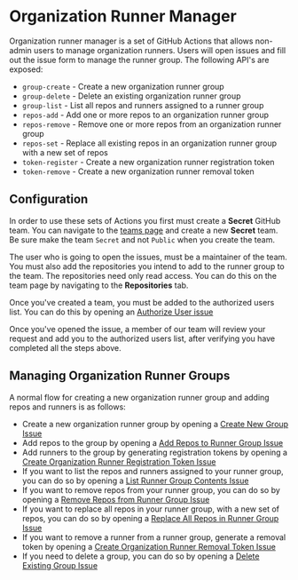 # Organization Runner Manager

Organization runner manager is a set of GitHub Actions that allows non-admin users to manage organization runners. 
Users will open issues and fill out the issue form to manage the runner group. The following API's are exposed:

 - `group-create` - Create a new organization runner group
 - `group-delete` - Delete an existing organization runner group
 - `group-list` - List all repos and runners assigned to a runner group
 - `repos-add` - Add one or more repos to an organization runner group
 - `repos-remove` - Remove one or more repos from an organization runner group
 - `repos-set` - Replace all existing repos in an organization runner group with a new set of repos
 - `token-register` - Create a new organization runner registration token
 - `token-remove` - Create a new organization runner removal token

## Configuration

In order to use these sets of Actions you first must create a **Secret** GitHub team. You can navigate to the [teams page]() 
and create a new **Secret** team. Be sure make the team `Secret` and not `Public` when you create the team.

The user who is going to open the issues, must be a maintainer of the team. You must also add the repositories you intend
to add to the runner group to the team. The repositories need only read access. You can do this on the team page by 
navigating to the **Repositories** tab.

Once you've created a team, you must be added to the authorized users list. You can do this by opening an [Authorize User issue]()

Once you've opened the issue, a member of our team will review your request and add you to the authorized users list, after
verifying you have completed all the steps above.

## Managing Organization Runner Groups

A normal flow for creating a new organization runner group and adding repos and runners is as follows:

- Create a new organization runner group by opening a [Create New Group Issue]()
- Add repos to the group by opening a [Add Repos to Runner Group Issue]()
- Add runners to the group by generating registration tokens by opening a [Create Organization Runner Registration Token Issue]()
- If you want to list the repos and runners assigned to your runner group, you can do so by opening a [List Runner Group Contents Issue]()
- If you want to remove repos from your runner group, you can do so by opening a [Remove Repos from Runner Group Issue]()
- If you want to replace all repos in your runner group, with a new set of repos, you can do so by opening a [Replace All Repos in Runner Group Issue]()
- If you want to remove a runner from a runner group, generate a removal token by opening a [Create Organization Runner Removal Token Issue]()
- If you need to delete a group, you can do so by opening a [Delete Existing Group Issue]()
